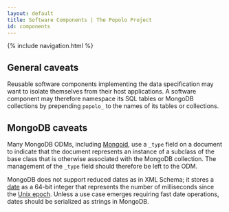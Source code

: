 ```yaml
---
layout: default
title: Software Components | The Popolo Project
id: components
---
```

{% include navigation.html %}

## General caveats

Reusable software components implementing the data specification may want to isolate themselves from their host applications. A software component may therefore namespace its SQL tables or MongoDB collections by prepending `popolo_` to the names of its tables or collections.

## MongoDB caveats

Many MongoDB ODMs, including [Mongoid](http://mongoid.org/), use a `_type` field on a document to indicate that the document represents an instance of a subclass of the base class that is otherwise associated with the MongoDB collection. The management of the `_type` field should therefore be left to the ODM.

MongoDB does not support reduced dates as in XML Schema; it stores a [date](http://docs.mongodb.org/manual/core/document/#date) as a 64-bit integer that represents the number of milliseconds since the [Unix epoch](http://en.wikipedia.org/wiki/Unix_time). Unless a use case emerges requiring fast date operations, dates should be serialized as strings in MongoDB.
